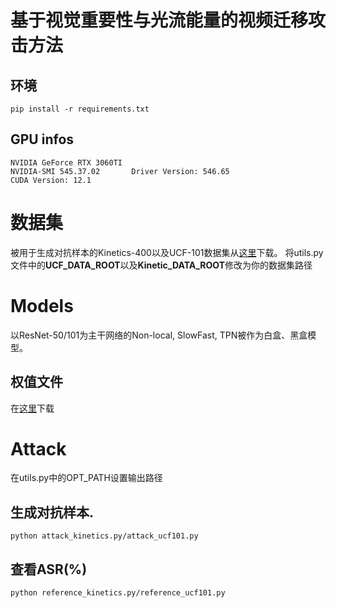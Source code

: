 # 基于视觉重要性与光流能量的视频迁移攻击方法


## 环境

```
pip install -r requirements.txt
```
## GPU infos
```
NVIDIA GeForce RTX 3060TI
NVIDIA-SMI 545.37.02       Driver Version: 546.65       
CUDA Version: 12.1
```

# 数据集
被用于生成对抗样本的Kinetics-400以及UCF-101数据集从[这里](https://drive.google.com/drive/folders/1UFU2cCrm8RHk1L6PJy-rdiSzTU6-nal0?usp=drive_link)下载。 
将utils.py文件中的**UCF_DATA_ROOT**以及**Kinetic_DATA_ROOT**修改为你的数据集路径

# Models
以ResNet-50/101为主干网络的Non-local, SlowFast, TPN被作为白盒、黑盒模型。
## 权值文件
在[这里](https://drive.google.com/drive/folders/1yfDOYPYK_JbKKBX0dxpZ3RZqBts53NuZ?usp=sharing)下载

# Attack
在utils.py中的OPT_PATH设置输出路径
## 生成对抗样本.
```
python attack_kinetics.py/attack_ucf101.py
```
## 查看ASR(%)
```
python reference_kinetics.py/reference_ucf101.py
```